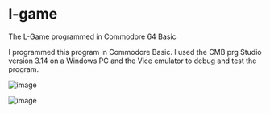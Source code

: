 # l-game
The L-Game programmed in Commodore 64 Basic

I programmed this program in Commodore Basic. I used the CMB prg Studio version 3.14 on a Windows PC and the Vice emulator to debug and test the program. 

![image](https://github.com/justforthefunofit/l-game/assets/116113817/f267072f-3e26-4c00-8203-cf900293d61a)

![image](https://github.com/justforthefunofit/l-game/assets/116113817/f13409c7-bd27-49ee-bfb7-c0ebea1854a2)

